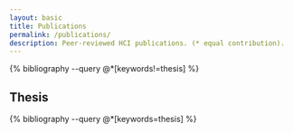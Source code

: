 ```yaml
---
layout: basic
title: Publications
permalink: /publications/
description: Peer-reviewed HCI publications. (* equal contribution).
---
```


<div class="publications">
  {% bibliography --query @*[keywords!=thesis] %}
</div>

<div class="publications thesis-section">
  <h2 class="thesis-title">Thesis</h2>
  {% bibliography --query @*[keywords=thesis] %}
</div>